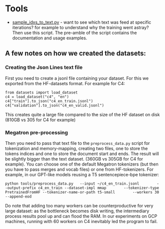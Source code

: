 
# Tools

- [sample_idxs_to_text.py](./sample_idxs_to_text.py) - want to see which text was feed at specific iterations? for example to understand why the training went astray? Then use this script. The pre-amble of the script contains the documentation and usage examples.


## A few notes on how we created the datasets:

### Creating the Json Lines text file

First you need to create a jsonl file containing your dataset. For this we exported from the HF-datasets format. For example for C4:

```
from datasets import load_dataset
c4 = load_dataset("c4", "en")
c4["train"].to_json("c4_en_train.jsonl")
c4["validation"].to_json("c4_en_valid.jsonl")
```

This creates quite a large file compared to the size of the HF dataset on disk (810GB vs 305 for C4 for example)

### Megatron pre-processing

Then you need to pass that text file to the `preprocess_data.py` script for tokenization and memory-mapping, creating two files, one to store the tokens indices and one to store the document start and ends. The result will be slightly bigger than the text dataset. (360GB vs 305GB for C4 for example). You can choose one of the default Megatron tokenizers (but then you have to pass merges and vocab files) or one from HF-tokenizers. For example, in our GPT-like models reusing a T5 sentencepiece-bpe tokenizer:

`python tools/preprocess_data.py   --input ~/c4_en_train.jsonl        --output-prefix c4_en_train --dataset-impl mmap        --tokenizer-type PretrainedFromHF --tokenizer-name-or-path t5-small        --workers 30        --append-eod`

Do note that adding too many workers can be counterproductive for very large dataset: as the bottleneck becomes disk writing, the intermediary process results pool up and can flood the RAM. In our experiments on GCP machines, running with 60 workers on C4 inevitably led the program to fail.
